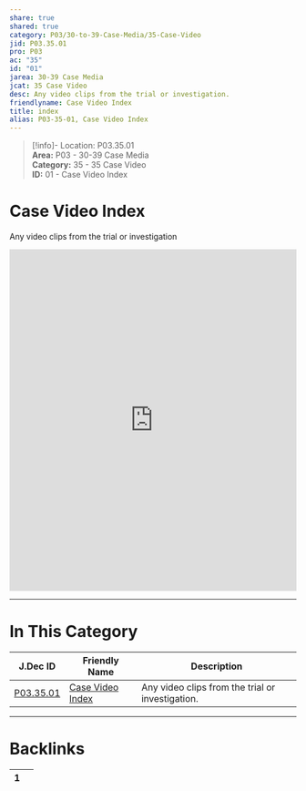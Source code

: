 ```yaml
---  
share: true  
shared: true  
category: P03/30-to-39-Case-Media/35-Case-Video  
jid: P03.35.01  
pro: P03  
ac: "35"  
id: "01"  
jarea: 30-39 Case Media  
jcat: 35 Case Video  
desc: Any video clips from the trial or investigation.  
friendlyname: Case Video Index  
title: index  
alias: P03-35-01, Case Video Index  
---  
```

  
>[!info]- Location: P03.35.01  
>**Area:** P03 - 30-39 Case Media  
>**Category:** 35 - 35 Case Video  
>**ID:** 01 - Case Video Index  
  
# Case Video Index  
  
Any video clips from the trial or investigation  
<iframe src="https://drive.google.com/embeddedfolderview?id=1ji3R7SriogrDOG0F4bY9mKp_7mHLbfRH#list" style="width:100%; height:600px; border:0;"></iframe>  
  
---  
# In This Category  
  
| J.Dec ID                                                                            | Friendly Name                                                                              | Description                                      |  
| ----------------------------------------------------------------------------------- | ------------------------------------------------------------------------------------------ | ------------------------------------------------ |  
| [P03.35.01](index.md) | [Case Video Index](index.md) | Any video clips from the trial or investigation. |  
  
  
---  
# Backlinks  
<div><table class="dataview table-view-table"><thead class="table-view-thead"><tr class="table-view-tr-header"><th class="table-view-th"><span></span><span class="dataview small-text">1</span></th><th class="table-view-th"><span></span></th></tr></thead><tbody class="table-view-tbody"></tbody></table></div>